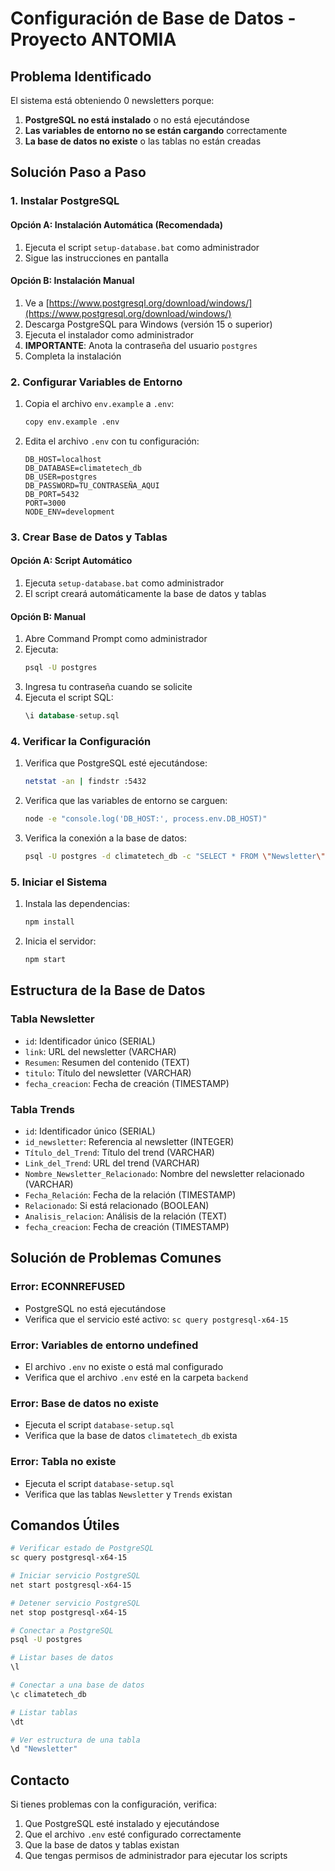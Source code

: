# Configuración de Base de Datos - Proyecto ANTOMIA

## Problema Identificado

El sistema está obteniendo 0 newsletters porque:
1. **PostgreSQL no está instalado** o no está ejecutándose
2. **Las variables de entorno no se están cargando** correctamente
3. **La base de datos no existe** o las tablas no están creadas

## Solución Paso a Paso

### 1. Instalar PostgreSQL

#### Opción A: Instalación Automática (Recomendada)
1. Ejecuta el script `setup-database.bat` como administrador
2. Sigue las instrucciones en pantalla

#### Opción B: Instalación Manual
1. Ve a [https://www.postgresql.org/download/windows/](https://www.postgresql.org/download/windows/)
2. Descarga PostgreSQL para Windows (versión 15 o superior)
3. Ejecuta el instalador como administrador
4. **IMPORTANTE**: Anota la contraseña del usuario `postgres`
5. Completa la instalación

### 2. Configurar Variables de Entorno

1. Copia el archivo `env.example` a `.env`:
   ```bash
   copy env.example .env
   ```

2. Edita el archivo `.env` con tu configuración:
   ```env
   DB_HOST=localhost
   DB_DATABASE=climatetech_db
   DB_USER=postgres
   DB_PASSWORD=TU_CONTRASEÑA_AQUI
   DB_PORT=5432
   PORT=3000
   NODE_ENV=development
   ```

### 3. Crear Base de Datos y Tablas

#### Opción A: Script Automático
1. Ejecuta `setup-database.bat` como administrador
2. El script creará automáticamente la base de datos y tablas

#### Opción B: Manual
1. Abre Command Prompt como administrador
2. Ejecuta:
   ```bash
   psql -U postgres
   ```
3. Ingresa tu contraseña cuando se solicite
4. Ejecuta el script SQL:
   ```sql
   \i database-setup.sql
   ```

### 4. Verificar la Configuración

1. Verifica que PostgreSQL esté ejecutándose:
   ```bash
   netstat -an | findstr :5432
   ```

2. Verifica que las variables de entorno se carguen:
   ```bash
   node -e "console.log('DB_HOST:', process.env.DB_HOST)"
   ```

3. Verifica la conexión a la base de datos:
   ```bash
   psql -U postgres -d climatetech_db -c "SELECT * FROM \"Newsletter\";"
   ```

### 5. Iniciar el Sistema

1. Instala las dependencias:
   ```bash
   npm install
   ```

2. Inicia el servidor:
   ```bash
   npm start
   ```

## Estructura de la Base de Datos

### Tabla Newsletter
- `id`: Identificador único (SERIAL)
- `link`: URL del newsletter (VARCHAR)
- `Resumen`: Resumen del contenido (TEXT)
- `titulo`: Título del newsletter (VARCHAR)
- `fecha_creacion`: Fecha de creación (TIMESTAMP)

### Tabla Trends
- `id`: Identificador único (SERIAL)
- `id_newsletter`: Referencia al newsletter (INTEGER)
- `Título_del_Trend`: Título del trend (VARCHAR)
- `Link_del_Trend`: URL del trend (VARCHAR)
- `Nombre_Newsletter_Relacionado`: Nombre del newsletter relacionado (VARCHAR)
- `Fecha_Relación`: Fecha de la relación (TIMESTAMP)
- `Relacionado`: Si está relacionado (BOOLEAN)
- `Analisis_relacion`: Análisis de la relación (TEXT)
- `fecha_creacion`: Fecha de creación (TIMESTAMP)

## Solución de Problemas Comunes

### Error: ECONNREFUSED
- PostgreSQL no está ejecutándose
- Verifica que el servicio esté activo: `sc query postgresql-x64-15`

### Error: Variables de entorno undefined
- El archivo `.env` no existe o está mal configurado
- Verifica que el archivo `.env` esté en la carpeta `backend`

### Error: Base de datos no existe
- Ejecuta el script `database-setup.sql`
- Verifica que la base de datos `climatetech_db` exista

### Error: Tabla no existe
- Ejecuta el script `database-setup.sql`
- Verifica que las tablas `Newsletter` y `Trends` existan

## Comandos Útiles

```bash
# Verificar estado de PostgreSQL
sc query postgresql-x64-15

# Iniciar servicio PostgreSQL
net start postgresql-x64-15

# Detener servicio PostgreSQL
net stop postgresql-x64-15

# Conectar a PostgreSQL
psql -U postgres

# Listar bases de datos
\l

# Conectar a una base de datos
\c climatetech_db

# Listar tablas
\dt

# Ver estructura de una tabla
\d "Newsletter"
```

## Contacto

Si tienes problemas con la configuración, verifica:
1. Que PostgreSQL esté instalado y ejecutándose
2. Que el archivo `.env` esté configurado correctamente
3. Que la base de datos y tablas existan
4. Que tengas permisos de administrador para ejecutar los scripts
